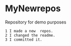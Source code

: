 MyNewrepos
==========

Repository for demo purposes
  
    1 I made a new  repos.
    2 I changed the readme.
    3 I committed it.